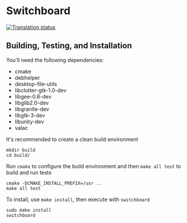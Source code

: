 # Switchboard
[![Translation status](https://l10n.elementary.io/widgets/switchboard/-/svg-badge.svg)](https://l10n.elementary.io/projects/switchboard/?utm_source=widget)


## Building, Testing, and Installation

You'll need the following dependencies:

* cmake
* debhelper
* desktop-file-utils
* libclutter-gtk-1.0-dev
* libgee-0.8-dev
* libglib2.0-dev
* libgranite-dev
* libgtk-3-dev
* libunity-dev
* valac

It's recommended to create a clean build environment

    mkdir build
    cd build/
    
Run `cmake` to configure the build environment and then `make all test` to build and run tests

    cmake -DCMAKE_INSTALL_PREFIX=/usr ..
    make all test
    
To install, use `make install`, then execute with `switchboard`

    sudo make install
    switchboard

